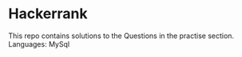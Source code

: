# Hackerrank

This repo contains solutions to the Questions in the practise section.
Languages: MySql

